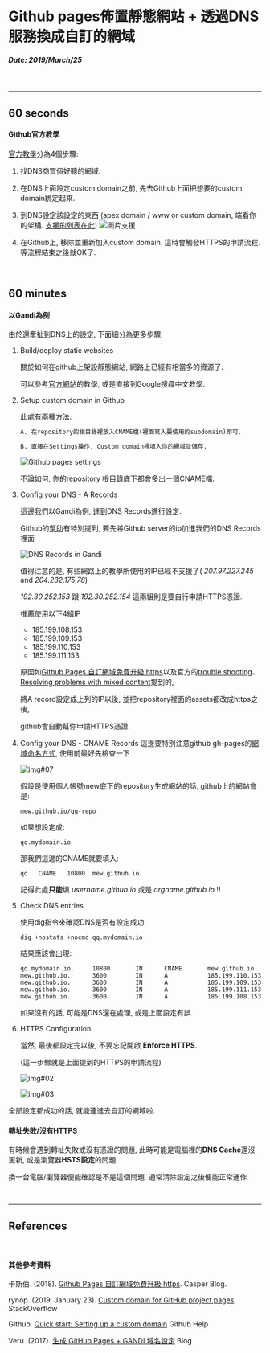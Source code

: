 # Github pages佈置靜態網站 + 透過DNS服務換成自訂的網域

##### Date: 2019/March/25

<br>

---


## 60 seconds

#### Github官方教學

[官方教學][ref#quick-start-custom-domain]分為4個步驟:

1. 找DNS商買個好聽的網域.

2. 在DNS上面設定custom domain之前, 先去Github上面把想要的custom domain綁定起來.

3. 到DNS設定該設定的東西 (apex domain / www or custom domain, 端看你的架構. [支援的列表在此][ref#github-supported-custom-domains])
![圖片支援][img#04]

4. 在Github上, 移除並重新加入custom domain. 這時會觸發HTTPS的申請流程. 等流程結束之後就OK了.

<br>

## 60 minutes


#### 以Gandi為例

由於還牽扯到DNS上的設定, 下面細分為更多步驟:

1. Build/deploy static websites

    關於如何在github上架設靜態網站, 網路上已經有相當多的資源了.

    可以參考[官方網站][ref#github-pages]的教學, 或是直接到Google搜尋中文教學.


2. Setup custom domain in Github

    此處有兩種方法:

    ```md
    A. 在repository的根目錄裡放入CNAME檔(裡面寫入要使用的subdomain)即可.

    B. 直接在Settings操作, Custom domain裡填入你的網域並儲存.
    ```

    ![Github pages settings][img#05]

    不論如何, 你的repository 根目錄底下都會多出一個CNAME檔.

3. Config your DNS - A Records

    這邊我們以Gandi為例, 進到DNS Records進行設定.

    Github的[幫助][ref#troubleshooting-dns-configuration-errors]有特別提到, 要先將Github server的ip加進我們的DNS Records裡面

    ![DNS Records in Gandi][img#01]

    值得注意的是, 有些網路上的教學所使用的IP已經不支援了( *207.97.227.245* and *204.232.175.78*)

    *192.30.252.153* 跟 *192.30.252.154* 這兩組則是要自行申請HTTPS憑證.

    推薦使用以下4組IP

    - 185.199.108.153
    - 185.199.109.153
    - 185.199.110.153
    - 185.199.111.153

    原因如[Github Pages 自訂網域免費升級 https][ref#Github Pages Upgrade to https]以及官方的[trouble shooting][ref#troubleshooting-dns-configuration-errors]、[Resolving problems with mixed content][ref#Resolving problems with mixed content]提到的,

    將A record設定成上列的IP以後, 並把repository裡面的assets都改成https之後,

    github會自動幫你申請HTTPS憑證.

4. Config your DNS - CNAME Records
    這邊要特別注意github gh-pages的[網域命名方式][ref#github-domain-chart], 使用前最好先檢查一下

    ![img#07]

    假設是使用個人帳號mew底下的repository生成網站的話, github上的網站會是:

    ```
    mew.github.io/qq-repo
    ```

    如果想設定成:
    ```
    qq.mydomain.io
    ```

    那我們這邊的CNAME就要填入:
    ```
    qq   CNAME   10800  mew.github.io.
    ```

    記得此處**只能**填 *username.github.io* 或是 *orgname.github.io* !!


5. Check DNS entries

    使用dig指令來確認DNS是否有設定成功:

    ```shell
    dig +nostats +nocmd qq.mydomain.io
    ```

    結果應該會出現:

    ```shell
    qq.mydomain.io.     10800       IN      CNAME       mew.github.io.
    mew.github.io.      3600        IN      A           185.199.110.153
    mew.github.io.      3600        IN      A           185.199.109.153
    mew.github.io.      3600        IN      A           185.199.111.153
    mew.github.io.      3600        IN      A           185.199.108.153
    ```

    如果沒有的話, 可能是DNS還在處理, 或是上面設定有誤

6. HTTPS Configuration

    當然, 最後都設定完以後, 不要忘記開啟 **Enforce HTTPS**.

    (這一步驟就是上面提到的HTTPS的申請流程)

    ![img#02]

    ![img#03]


全部設定都成功的話, 就能連進去自訂的網域啦.


#### 轉址失敗/沒有HTTPS

有時候會遇到轉址失敗或沒有憑證的問題, 此時可能是電腦裡的**DNS Cache**還沒更新,
或是瀏覽器**HSTS設定**的問題.

換一台電腦/瀏覽器便能確認是不是這個問題. 通常清除設定之後便能正常運作.



<br>

---


## References

[img#01]: /images/2019/march/23579eb0296ec5ed2863d5243e033262ca1d819eb80f1e26d8fc6388149ede2d.png "dns-record-on-gandi"

[img#02]: /images/2019/march/ac26fb38f709309473f87886486cc6a54c03ccd90c9f8e1c5a3aae4d600138cf.png "Repo actions settings"

[img#03]: /images/2019/march/42f2577e0497d33ba8885398a57a3fbd9055b1dddb72fed6966bab0e1d7bf90c.png "enforce-https-checkbox"

[img#04]: /images/2019/march/7e5e47280ad25ba92a50d687f483d86359fe0b03086240580830e8322c263fbb.png "supported-custom-domain-examples"

[img#05]: /images/2019/march/6b66546475caabaf392941e0715137fd4332f84bd4b756466ab201a05f4dc58c.png "Specify custom domain in GitHub settings"

[img#06]: /images/2019/march/2e3806602fe0a107a28ea734a8196c24bc16f56b50c243a63962d9a0bfc1144f.png "Github settings after everything done."

[img#07]: /images/2019/march/040ba4824faa2afd3fdf972b2b697489c9890c5db2f87dd1f1c9338caad5f7a3.png "Custom domain redirects for GitHub Pages sites"


[ref#quick-start-custom-domain]: https://help.github.com/en/articles/quick-start-setting-up-a-custom-domain "Github help - quick start"

[ref#github-pages]: https://pages.github.com/ "Github pages official webstie"

[ref#github-domain-chart]: https://help.github.com/en/articles/custom-domain-redirects-for-github-pages-sites "Custom domain redirects for GitHub Pages sites"

[ref#github-supported-custom-domains]: https://help.github.com/en/articles/about-supported-custom-domains "About supported custom domains"

[ref#troubleshooting-custom-domains]: https://help.github.com/en/articles/troubleshooting-custom-domains "Troubleshooting custom domains"

[ref#troubleshooting-dns-configuration-errors]: https://help.github.com/en/articles/troubleshooting-custom-domains#dns-configuration-errors "DNS configuration errors"

[ref#Github Pages Upgrade to https]: https://wcc723.github.io/design/2018/07/27/gh-pages-https/ "Github Pages 自訂網域免費升級 https"

[ref#Resolving problems with mixed content]: https://help.github.com/en/articles/securing-your-github-pages-site-with-https#resolving-problems-with-mixed-content "Resolving problems with mixed content"


<br>

#### 其他參考資料

卡斯伯. (2018). [Github Pages 自訂網域免費升級 https](https://wcc723.github.io/design/2018/07/27/gh-pages-https/). Casper Blog.

rynop. (2019, January 23). [Custom domain for GitHub project pages](https://stackoverflow.com/questions/9082499/custom-domain-for-github-project-pages) StackOverflow

Github. [Quick start: Setting up a custom domain](https://help.github.com/en/articles/quick-start-setting-up-a-custom-domain) Github Help


Veru. (2017). [生成 GitHub Pages + GANDI 域名設定](http://f2e-veru.com/%E5%B7%A5%E5%85%B7%E5%88%86%E4%BA%AB/%E7%94%9F%E6%88%90GitHub%20Pages+GANDI%E5%9F%9F%E5%90%8D%E8%A8%AD%E5%AE%9A/) Blog
